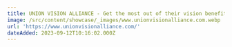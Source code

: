 ```yaml
---
title: UNION VISION ALLIANCE - Get the most out of their vision benefits
image: /src/content/showcase/_images/www.unionvisionalliance.com.webp
url: 'https://www.unionvisionalliance.com/'
dateAdded: 2023-09-12T10:16:02.000Z
---
```


